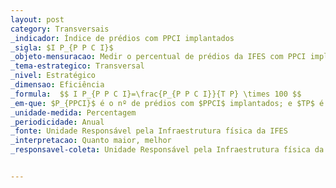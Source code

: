```yaml
---
layout: post
category: Transversais
_indicador: Índice de prédios com PPCI implantados 
_sigla: $I P_{P P C I}$
_objeto-mensuracao: Medir o percentual de prédios da IFES com PPCI implantados
_tema-estrategico: Transversal
_nivel: Estratégico
_dimensao: Eficiência
_formula:  $$ I P_{P P C I}=\frac{P_{P P C I}}{T P} \times 100 $$
_em-que: $P_{PPCI}$ é o nº de prédios com $PPCI$ implantados; e $TP$ é nº total de Prédios da IFES.
_unidade-medida: Percentagem
_periodicidade: Anual
_fonte: Unidade Responsável pela Infraestrutura física da IFES
_interpretacao: Quanto maior, melhor
_responsavel-coleta: Unidade Responsável pela Infraestrutura física da IFES


---
```

